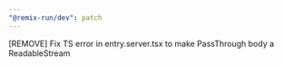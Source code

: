 ```yaml
---
"@remix-run/dev": patch
---
```


[REMOVE] Fix TS error in entry.server.tsx to make PassThrough body a ReadableStream
